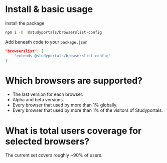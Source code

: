 # Install & basic usage

Install the package

```bash
npm i -D  @studyportals/browserslist-config
```

Add beneath code to your `package.json`

```json
"browserslist": [
    "extends @studyportals/browserslist-config"
]
```

# Which browsers are supported?

* The last version for each browser.
* Alpha and beta versions.
* Every browser that used by more than 1% globally.
* Every browser that used by more than 1% of the visitors of Studyportals.

# What is total users coverage for selected browsers?

The current set covers roughly ~90% of users.